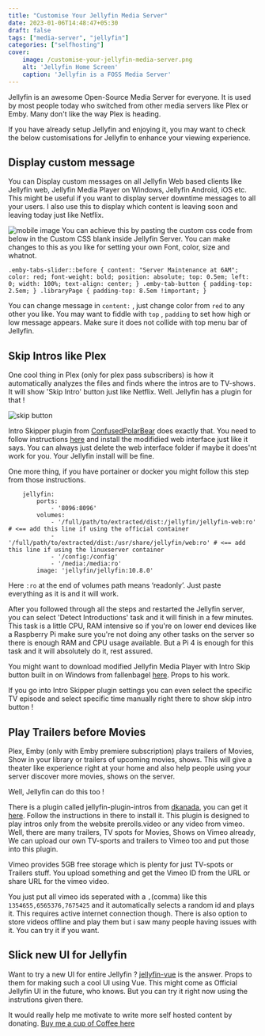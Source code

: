 ```yaml
---
title: "Customise Your Jellyfin Media Server"
date: 2023-01-06T14:48:47+05:30
draft: false
tags: ["media-server", "jellyfin"]
categories: ["selfhosting"]
cover:
    image: /customise-your-jellyfin-media-server.png
    alt: 'Jellyfin Home Screen'
    caption: 'Jellyfin is a FOSS Media Server'
---
```


Jellyfin is an awesome Open-Source Media Server for everyone. It is used by most people today who switched from other media servers like Plex or Emby. Many don't like the way Plex is heading.

If you have already setup Jellyfin and enjoying it, you may want to check the below customisations for Jellyfin to enhance your viewing experience.

## Display custom message

You can Display custom messages on all Jellyfin Web based clients like Jellyfin web, Jellyfin Media Player on Windows, Jellyfin Android, iOS etc. This might be useful if you want to display server downtime messages to all your users. I also use this to display which content is leaving soon and leaving today just like Netflix. 

![mobile image](/mobile-message.png)
You can achieve this by pasting the custom css code from below in the Custom CSS blank inside Jellyfin Server. You can make changes to this as you like for setting your own Font, color, size and whatnot.


```.emby-tabs-slider::before { content: "Server Maintenance at 6AM"; color: red; font-weight: bold; position: absolute; top: 0.5em; left: 0; width: 100%; text-align: center; } .emby-tab-button { padding-top: 2.5em; } .libraryPage { padding-top: 8.5em !important; }```

You can change message in `content:` , just change color from `red` to any other you like. You may want to fiddle with `top` , `padding` to set how high or low message appears. Make sure it does not collide with top menu bar of Jellyfin.

## Skip Intros like Plex

One cool thing in Plex (only for plex pass subscribers) is how it automatically analyzes the files and finds where the intros are to TV-shows. It will show 'Skip Intro' button just like Netflix. Well. Jellyfin has a plugin for that !

![skip button](/skip-button.png)

Intro Skipper plugin from [ConfusedPolarBear](https://github.com/ConfusedPolarBear) does exactly that. You need to follow instructions [here](https://github.com/ConfusedPolarBear/intro-skipper) and install the modifidied web interface just like it says. You can always just delete the web interface folder if maybe it does'nt work for you. Your Jellyfin install will be fine.

One more thing, if you have portainer or docker you might follow this step from those instructions.

```services:
    jellyfin:
        ports:
            - '8096:8096'
        volumes:
            - '/full/path/to/extracted/dist:/jellyfin/jellyfin-web:ro'  # <== add this line if using the official container
            - '/full/path/to/extracted/dist:/usr/share/jellyfin/web:ro' # <== add this line if using the linuxserver container
            - '/config:/config'
            - '/media:/media:ro'
        image: 'jellyfin/jellyfin:10.8.0'
```

Here `:ro` at the end of volumes path means ‘readonly’. Just paste everything as it is and it will work.

After you followed through all the steps and restarted the Jellyfin server, you can select 'Detect Introductions' task and it will finish in a few minutes. This task is a little CPU, RAM intensive so if you're on lower end devices like a Raspberry Pi make sure you're not doing any other tasks on the server so there is enough RAM and CPU usage available. But a Pi 4 is enough for this task and it will absolutely do it, rest assured.

You might want to download modified Jellyfin Media Player with Intro Skip button built in on Windows from fallenbagel [here](https://github.com/Fallenbagel/jellyfin-media-player/releases). Props to his work.

If you go into Intro Skipper plugin settings you can even select the specific TV episode and select specific time manually right there to show skip intro button !

## Play Trailers before Movies

Plex, Emby (only with Emby premiere subscription) plays trailers of Movies, Show in your library or trailers of upcoming movies, shows. This will give a theater like experience right at your home and also help people using your server discover more movies, shows on the server.

Well, Jellyfin can do this too !

There is a plugin called jellyfin-plugin-intros from [dkanada](https://github.com/dkanada), you can get it [here](https://github.com/dkanada/jellyfin-plugin-intros). Follow the instructions in there to install it. This plugin is designed to play intros only from the website prerolls.video or any video from vimeo. Well, there are many trailers, TV spots for Movies, Shows on Vimeo already, We can upload our own TV-sports and trailers to Vimeo too and put those into this plugin.

Vimeo provides 5GB free storage which is plenty for just TV-spots or Trailers stuff. You upload something and get the Vimeo ID from the URL or share URL for the vimeo video.

You just put all vimeo ids seperated with a `,`(comma) like this `1354655,6565376,7675425` and it automatically selects a random id and plays it. This requires active internet connection though. There is also option to store videos offline and play them but i saw many people having issues with it. You can try it if you want. 

## Slick new UI for Jellyfin

Want to try a new UI for entire Jellyfin ?  [jellyfin-vue](https://github.com/jellyfin/jellyfin-vue) is the answer. Props to them for making such a cool UI using Vue. This might come as Official Jellyfin UI in the future, who knows. But you can try it right now using the instrutions given there.

It would really help me motivate to write more self hosted content by donating. [Buy me a cup of Coffee here](https://buymeacoffee.com/tharunx)